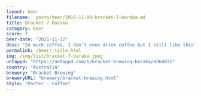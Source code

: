 ```yaml
---
layout: beer
filename: _posts/beer/2016-11-09-bracket-7-baraka.md
title: Bracket 7 Baraka
category: beer
score: 7
beer-date: "2021-11-12"
desc: "So much coffee, I don’t even drink coffee but I still like this"
permalink: /beer/:title.html
img: /img/list/bracket-7-baraka.jpeg
untappd: "https://untappd.com/b/bracket-brewing-baraka/4364931"
country: "Australia"
brewery: "Bracket Brewing"
breweryURL: "brewery/bracket-brewing.html"
style: "Porter - Coffee"
---
```

